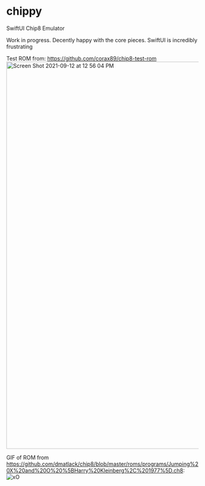# chippy
SwiftUI Chip8 Emulator

Work in progress. Decently happy with the core pieces. SwiftUI is incredibly frustrating

Test ROM from: https://github.com/corax89/chip8-test-rom
<img width="1012" alt="Screen Shot 2021-09-12 at 12 56 04 PM" src="https://user-images.githubusercontent.com/4216170/132997802-b39b94d4-5ec8-4a42-aa66-9c4314159def.png">

GIF of ROM from https://github.com/dmatlack/chip8/blob/master/roms/programs/Jumping%20X%20and%20O%20%5BHarry%20Kleinberg%2C%201977%5D.ch8:
![xO](https://user-images.githubusercontent.com/4216170/132998264-0f3a61ad-146a-45f4-a3d6-3c4af9218bc4.gif)


